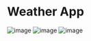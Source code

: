 # Weather App

![image](https://user-images.githubusercontent.com/10253713/84712331-933e1380-af68-11ea-8557-ad8d5dfd994c.png)
![image](https://user-images.githubusercontent.com/10253713/84712312-8b7e6f00-af68-11ea-9c51-e00865383d5c.png)
![image](https://user-images.githubusercontent.com/10253713/84712329-920ce680-af68-11ea-8790-f68bc55e7d5c.png)
